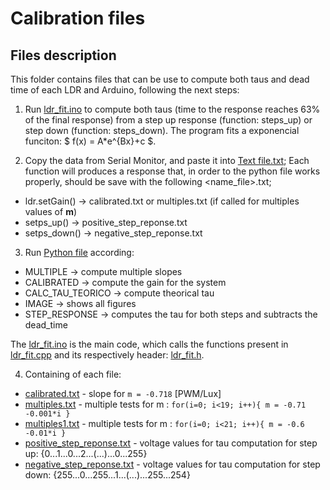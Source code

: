 # Calibration files

## Files description

This folder contains files that can be use to compute both taus and dead time of each LDR and Arduino, following the next steps:

1. Run [ldr_fit.ino](./ldr_fit.ino) to compute both taus (time to the response reaches 63% of the final response) from a step up response (function: steps_up) or step down (function: steps_down). The program fits a exponencial funciton: $ f(x) = A\*e^{Bx}+c $.

2. Copy the data from Serial Monitor, and paste it into [Text file.txt](./text_files); Each function will produces a response that, in order to the python file works properly, should be save with the following <name_file>.txt;
  * ldr.setGain() -> calibrated.txt or multiples.txt (if called for multiples values of **m**)
  * setps_up() -> positive_step_reponse.txt
  * setps_down() -> negative_step_reponse.txt

3. Run [Python file](./ldr_fit.py) according:
  * MULTIPLE            -> compute multiple slopes
  * CALIBRATED          -> compute the gain for the system
  * CALC_TAU_TEORICO    -> compute theorical tau
  * IMAGE               -> shows all figures
  * STEP_RESPONSE       -> computes the tau for both steps and subtracts the dead_time

The [ldr_fit.ino](./ldr_fit.ino) is the main code, which calls the functions present in [ldr_fit.cpp](./ldr_fit.cpp) and its respectively header: [ldr_fit.h](./ldr_fit.h).

4. Containing of each file:
  * [calibrated.txt](./text_files/calibrated.txt) - slope for ```m = -0.718``` [PWM/Lux] 
  * [multiples.txt](./text_files/multiples.txt) - multiple tests for m : ```for(i=0; i<19; i++){ m = -0.71 -0.001*i }```
  * [multiples1.txt](./text_files/multiples1.txt) - multiple tests for m : ```for(i=0; i<21; i++){ m = -0.6 -0.01*i }```
  * [positive_step_reponse.txt](./text_files/positive_step_reponse.txt) - voltage values for tau computation for step up: {0...1...0...2...(...)...0...255}
  * [negative_step_reponse.txt](./text_files/negative_step_reponse.txt) - voltage values for tau computation for step down: {255...0...255...1...(...)...255...254}
